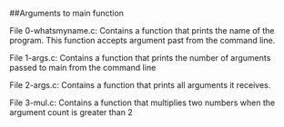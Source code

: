 ##Arguments to main function

File 0-whatsmyname.c: Contains a function that prints the name of the program. This function accepts argument past from the command line.

File 1-args.c: Contains a function that prints the number of arguments passed to main from the command line

File 2-args.c: Contains a function that prints all arguments it receives.

File 3-mul.c: Contains a function that multiplies two numbers when the argument count is greater than 2
